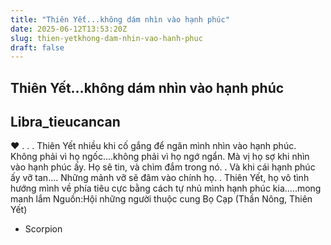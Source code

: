 ```yaml
---
title: "Thiên Yết...không dám nhìn vào hạnh phúc"
date: 2025-06-12T13:53:20Z
slug: thien-yetkhong-dam-nhin-vao-hanh-phuc
draft: false
---
```


## Thiên Yết...không dám nhìn vào hạnh phúc

## Libra_tieucancan

♥
.
.
.
Thiên Yết nhiều khi cố gắng để
ngăn mình nhìn vào hạnh phúc.
Không phải vì họ ngốc....không
phải vì họ ngớ ngẩn.
Mà vị họ sợ khi nhìn vào hạnh
phúc ấy.
Họ sẽ tin, và chìm đắm trong nó.
.
Và khi cái hạnh phúc ấy vỡ tan....
Những mảnh vỡ sẽ đâm vào
chính họ.
.
Thiên Yết, họ vô tình hướng mình
về phía tiêu cực bằng cách tự nhủ
mình hạnh phúc kia.....mong manh
lắm
Nguồn:Hội những người thuộc cung
Bọ Cạp (Thần Nông, Thiên Yết)
- Scorpion